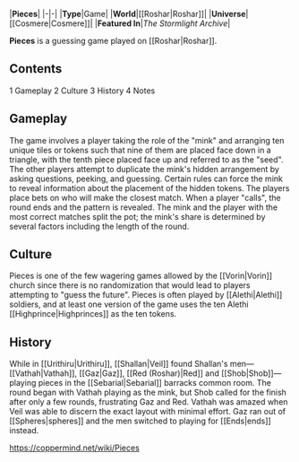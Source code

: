 |**Pieces**|
|-|-|
|**Type**|Game|
|**World**|[[Roshar\|Roshar]]|
|**Universe**|[[Cosmere\|Cosmere]]|
|**Featured In**|*The Stormlight Archive*|

**Pieces** is a guessing game played on [[Roshar\|Roshar]].

## Contents

1 Gameplay
2 Culture
3 History
4 Notes


## Gameplay
The game involves a player taking the role of the "mink" and arranging ten unique tiles or tokens such that nine of them are placed face down in a triangle, with the tenth piece placed face up and referred to as the "seed". The other players attempt to duplicate the mink's hidden arrangement by asking questions, peeking, and guessing. Certain rules can force the mink to reveal information about the placement of the hidden tokens. The players place bets on who will make the closest match. When a player "calls", the round ends and the pattern is revealed. The mink and the player with the most correct matches split the pot; the mink's share is determined by several factors including the length of the round.

## Culture
Pieces is one of the few wagering games allowed by the [[Vorin\|Vorin]] church since there is no randomization that would lead to players attempting to "guess the future". Pieces is often played by [[Alethi\|Alethi]] soldiers, and at least one version of the game uses the ten Alethi [[Highprince\|Highprinces]] as the ten tokens.

## History
While in [[Urithiru\|Urithiru]], [[Shallan\|Veil]] found Shallan's men—[[Vathah\|Vathah]], [[Gaz\|Gaz]], [[Red (Roshar)\|Red]] and [[Shob\|Shob]]—playing pieces in the [[Sebarial\|Sebarial]] barracks common room. The round began with Vathah playing as the mink, but Shob called for the finish after only a few rounds, frustrating Gaz and Red. Vathah was amazed when Veil was able to discern the exact layout with minimal effort. Gaz ran out of [[Spheres\|spheres]] and the men switched to playing for [[Ends\|ends]] instead.



https://coppermind.net/wiki/Pieces